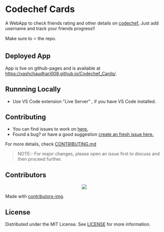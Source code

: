 # Codechef Cards

A WebApp to check friends rating and other details on [codechef.](https://www.codechef.com/)
Just add username and track your friends progress!!

Make sure to ⭐ the repo.

## Deployed App
 App is live on github-pages and is available at <https://yashchaudhari008.github.io/Codechef_Cards/>.

## Runnning Locally
  - Use VS Code extension "Live Server" , if you have VS Code installed. 
 
## Contributing
- You can find issues to work on [here.](https://github.com/yashchaudhari008/Codechef_Cards/issues)
- Found a bug? or have a good suggestion [create an fresh issue here.](https://github.com/yashchaudhari008/Codechef_Cards/issues/new)

For more details, check [CONTRIBUTING.md](CONTRIBUTING.md)

> NOTE:- For major changes, please open an issue first to discuss and then proceed further.

## Contributors
<p align="center">
<a href="https://github.com/yashchaudhari008/Codechef_Cards/graphs/contributors">
  <img src="https://contrib.rocks/image?repo=yashchaudhari008/Codechef_Cards" />
</a>
</p>

Made with [contributors-img](https://contrib.rocks).

## License
Distributed under the MIT License. See [LICENSE](LICENSE) for more information.
